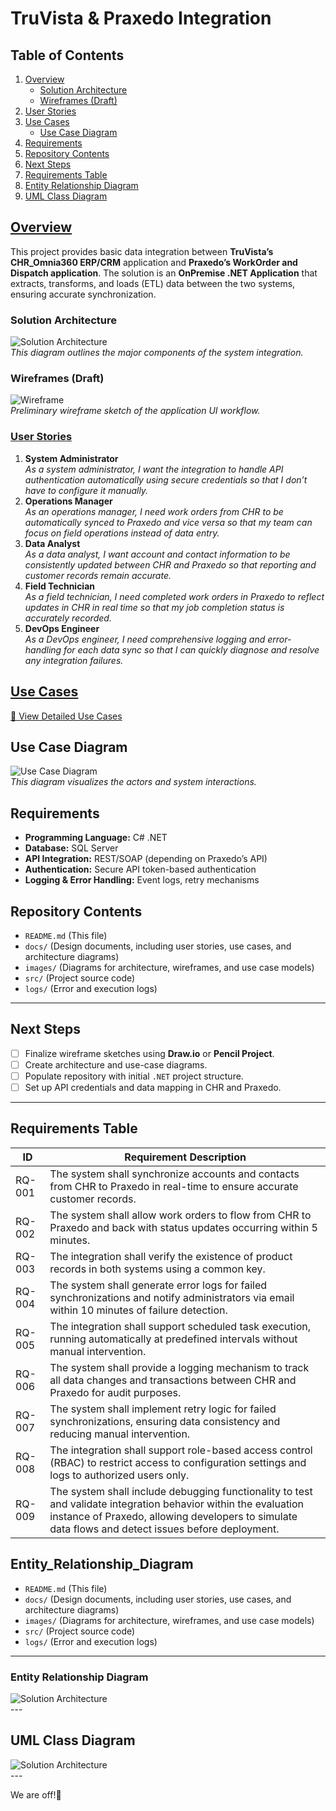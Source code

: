 
# TruVista & Praxedo Integration

## Table of Contents

1. [Overview](#overview)
   - [Solution Architecture](#solution-architecture)
   - [Wireframes (Draft)](#wireframes-draft)
2. [User Stories](#user-stories)
3. [Use Cases](#use-cases)
   - [Use Case Diagram](#use-case-diagram)
4. [Requirements](#requirements)
5. [Repository Contents](#repository-contents)
6. [Next Steps](#next-steps)
7. [Requirements Table](#requirements-table)
8. [Entity Relationship Diagram](#Entity_Relationship_Diagram)
9. [UML Class Diagram](#UML_Class_Diagram)


## <ins>Overview</ins>
  This project provides basic data integration between **TruVista’s CHR_Omnia360 ERP/CRM** application and **Praxedo’s WorkOrder and Dispatch application**. The solution is an **OnPremise .NET Application** that extracts, transforms, and loads (ETL) data between the two systems, ensuring accurate synchronization.

### Solution Architecture
![Solution Architecture](docs/solution-architecture.txt.jpg)  
*This diagram outlines the major components of the system integration.*

### Wireframes (Draft)
![Wireframe](docs/integration-drawio.txt.jpg)  
*Preliminary wireframe sketch of the application UI workflow.*

###  <ins>User Stories</ins>
1. **System Administrator**  
   *As a system administrator, I want the integration to handle API authentication automatically using secure credentials so that I don’t have to configure it manually.*
2. **Operations Manager**  
   *As an operations manager, I need work orders from CHR to be automatically synced to Praxedo and vice versa so that my team can focus on field operations instead of data entry.*
3. **Data Analyst**  
   *As a data analyst, I want account and contact information to be consistently updated between CHR and Praxedo so that reporting and customer records remain accurate.*
4. **Field Technician**  
   *As a field technician, I need completed work orders in Praxedo to reflect updates in CHR in real time so that my job completion status is accurately recorded.*
5. **DevOps Engineer**  
   *As a DevOps engineer, I need comprehensive logging and error-handling for each data sync so that I can quickly diagnose and resolve any integration failures.*


##  <ins>Use Cases</ins>
[📄 View Detailed Use Cases](docs/use-cases.md)

## Use Case Diagram
![Use Case Diagram](docs/PraxedoSystem.jpg)  
*This diagram visualizes the actors and system interactions.*

## Requirements
- **Programming Language:** C# .NET
- **Database:** SQL Server
- **API Integration:** REST/SOAP (depending on Praxedo’s API)
- **Authentication:** Secure API token-based authentication
- **Logging & Error Handling:** Event logs, retry mechanisms

## Repository Contents
- `README.md` (This file)
- `docs/` (Design documents, including user stories, use cases, and architecture diagrams)
- `images/` (Diagrams for architecture, wireframes, and use case models)
- `src/` (Project source code)
- `logs/` (Error and execution logs)

---

## **Next Steps**
- [ ] Finalize wireframe sketches using **Draw.io** or **Pencil Project**.
- [ ] Create architecture and use-case diagrams.
- [ ] Populate repository with initial `.NET` project structure.
- [ ] Set up API credentials and data mapping in CHR and Praxedo.

---
## Requirements Table

| ID      | Requirement Description  |
|---------|--------------------------|
| RQ-001 | The system shall synchronize accounts and contacts from CHR to Praxedo in real-time to ensure accurate customer records. |
| RQ-002 | The system shall allow work orders to flow from CHR to Praxedo and back with status updates occurring within 5 minutes. |
| RQ-003 | The integration shall verify the existence of product records in both systems using a common key. |
| RQ-004 | The system shall generate error logs for failed synchronizations and notify administrators via email within 10 minutes of failure detection. |
| RQ-005 | The integration shall support scheduled task execution, running automatically at predefined intervals without manual intervention. |
| RQ-006 | The system shall provide a logging mechanism to track all data changes and transactions between CHR and Praxedo for audit purposes. |
| RQ-007 | The system shall implement retry logic for failed synchronizations, ensuring data consistency and reducing manual intervention. |
| RQ-008 | The integration shall support role-based access control (RBAC) to restrict access to configuration settings and logs to authorized users only. |
| RQ-009 | The system shall include debugging functionality to test and validate integration behavior within the evaluation instance of Praxedo, allowing developers to simulate data flows and detect issues before deployment. |

## Entity_Relationship_Diagram
- `README.md` (This file)
- `docs/` (Design documents, including user stories, use cases, and architecture diagrams)
- `images/` (Diagrams for architecture, wireframes, and use case models)
- `src/` (Project source code)
- `logs/` (Error and execution logs)

---

### Entity Relationship Diagram
![Solution Architecture](docs/solution-architecture.txt.jpg)  
     ---

## UML Class Diagram
![Solution Architecture](docs/UML_Class_Diagram.png)  
     ---


We are off!🚀
